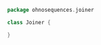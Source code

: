 
```scala
package ohnosequences.joiner

class Joiner {

}
```




[test/scala/Joiner.scala]: ../../test/scala/Joiner.scala.md
[main/scala/DNADistributions.scala]: DNADistributions.scala.md
[main/scala/Joiner.scala]: Joiner.scala.md